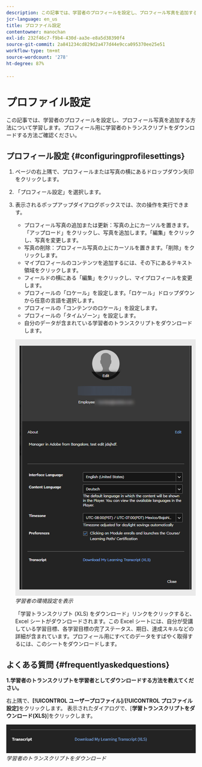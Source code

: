 ```yaml
---
description: この記事では、学習者のプロフィールを設定し、プロフィール写真を追加する方法について学習します。プロフィール用に学習者のトランスクリプトをダウンロードする方法ご確認ください。
jcr-language: en_us
title: プロファイル設定
contentowner: manochan
exl-id: 232f46c7-f9b4-430d-aa3e-e8a5d38390f4
source-git-commit: 2a841234cd829d2a477d44e9cca095370ee25e51
workflow-type: tm+mt
source-wordcount: '278'
ht-degree: 87%

---
```


# プロファイル設定

この記事では、学習者のプロフィールを設定し、プロフィール写真を追加する方法について学習します。プロフィール用に学習者のトランスクリプトをダウンロードする方法ご確認ください。

## プロフィール設定 {#configuringprofilesettings}

1. ページの右上隅で、プロフィールまたは写真の横にあるドロップダウン矢印をクリックします。
1. 「プロフィール設定」を選択します。
1. 表示されるポップアップダイアログボックスでは、次の操作を実行できます。

   * プロフィール写真の追加または更新：写真の上にカーソルを置きます。「アップロード」をクリックし、写真を追加します。「編集」をクリックし、写真を変更します。
   * 写真の削除：プロフィール写真の上にカーソルを置きます。「削除」をクリックします。
   * マイプロフィールのコンテンツを追加するには、その下にあるテキスト領域をクリックします。
   * フィールドの横にある「編集」をクリックし、マイプロフィールを変更します。
   * プロフィールの「ロケール」を設定します。「ロケール」ドロップダウンから任意の言語を選択します。
   * プロフィールの「コンテンツのロケール」を設定します。
   * プロフィールの「タイムゾーン」を設定します。
   * 自分のデータが含まれている学習者のトランスクリプトをダウンロードします。

   ![](assets/learner-preferences.png)
   *学習者の環境設定を表示*

   「学習トランスクリプト (XLS) をダウンロード」リンクをクリックすると、Excel シートがダウンロードされます。この Excel シートには、自分が受講している学習目標、各学習目標の完了ステータス、期日、達成スキルなどの詳細が含まれています。プロフィール用にすべてのデータをすばやく取得するには、このシートをダウンロードします。

## よくある質問 {#frequentlyaskedquestions}

**1.学習者のトランスクリプトを学習者としてダウンロードする方法を教えてください。**

右上隅で、**[!UICONTROL ユーザープロファイル]**/**[!UICONTROL プロファイル設定]**&#x200B;をクリックします。 表示されたダイアログで、[**学習トランスクリプトをダウンロード(XLS)**]をクリックします。

![](assets/dowload-lt.png)
*学習者のトランスクリプトをダウンロード*
